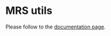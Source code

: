 # MRS utils

Please follow to the [documentation page](https://ctu-mrs.github.io/docs/features/utilities/).

